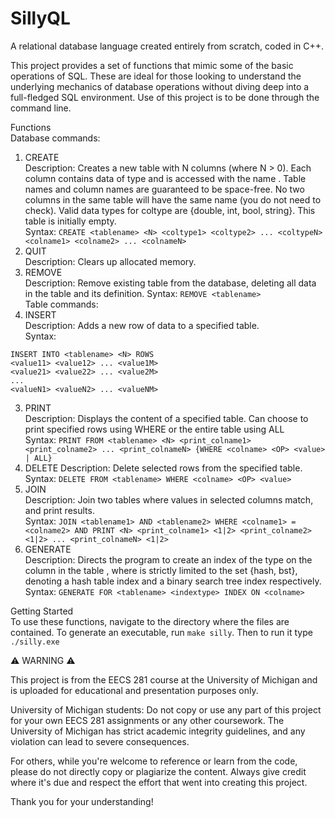 # SillyQL
A relational database language created entirely from scratch, coded in C++.

This project provides a set of functions that mimic some of the basic operations of SQL. These are ideal for those looking to understand the underlying mechanics of database operations without diving deep into a full-fledged SQL environment. Use of this project is to be done through the command line.

Functions  
Database commands:
1. CREATE  
Description: Creates a new table with N columns (where N > 0). Each column contains data of type <coltype> and is accessed with the name <colname>. Table names and column names are guaranteed to be space-free. No two columns in the same table will have the same name (you do not need to check). Valid data types for coltype are {double, int, bool, string}. This table is initially empty.  
Syntax: ```CREATE <tablename> <N> <coltype1> <coltype2> ... <coltypeN> <colname1> <colname2> ... <colnameN>```  
2. QUIT  
Description: Clears up allocated memory.  
3. REMOVE  
Description: Remove existing table from the database, deleting all data in the table and its definition.
Syntax: ```REMOVE <tablename>```  
Table commands:
1. INSERT  
Description: Adds a new row of data to a specified table.   
Syntax:  
```
INSERT INTO <tablename> <N> ROWS  
<value11> <value12> ... <value1M>  
<value21> <value22> ... <value2M>  
...  
<valueN1> <valueN2> ... <valueNM>
```  
3. PRINT  
Description: Displays the content of a specified table. Can choose to print specified rows using WHERE or the entire table using ALL  
Syntax: ```PRINT FROM <tablename> <N> <print_colname1> <print_colname2> ... <print_colnameN> {WHERE <colname> <OP> <value> | ALL}```  
4. DELETE
Description: Delete selected rows from the specified table.  
Syntax: ```DELETE FROM <tablename> WHERE <colname> <OP> <value>```  
5. JOIN  
Description: Join two tables where values in selected columns match, and print results.  
Syntax: ```JOIN <tablename1> AND <tablename2> WHERE <colname1> = <colname2> AND PRINT <N> <print_colname1> <1|2> <print_colname2> <1|2> ... <print_colnameN> <1|2>```  
9. GENERATE  
Description: Directs the program to create an index of the type <indextype> on the column <colname> in the table <tablename>, where <indextype> is strictly limited to the set {hash, bst}, denoting a hash table index and a binary search tree index respectively. 
Syntax: ```GENERATE FOR <tablename> <indextype> INDEX ON <colname>```   

Getting Started  
To use these functions, navigate to the directory where the files are contained. To generate an executable, run ```make silly```. Then to run it type ```./silly.exe```  

⚠️ WARNING ⚠️

This project is from the EECS 281 course at the University of Michigan and is uploaded for educational and presentation purposes only.

University of Michigan students: Do not copy or use any part of this project for your own EECS 281 assignments or any other coursework. The University of Michigan has strict academic integrity guidelines, and any violation can lead to severe consequences.

For others, while you're welcome to reference or learn from the code, please do not directly copy or plagiarize the content. Always give credit where it's due and respect the effort that went into creating this project.

Thank you for your understanding!
